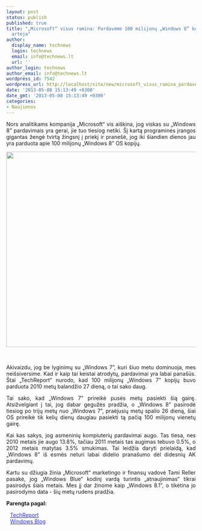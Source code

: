 ```yaml
---
layout: post
status: publish
published: true
title: "„Microsoft“ visus ramina: Pardavėme 100 milijonų „Windows 8” kopijų, „Blue“
  artėja"
author:
  display_name: technews
  login: technews
  email: info@technews.lt
  url: ''
author_login: technews
author_email: info@technews.lt
wordpress_id: 7542
wordpress_url: http://localhost/site/new/microsoft_visus_ramina_pardaveme_100_milijonu_windows_8_kopiju_blue_arteja/
date: '2013-05-08 15:13:49 +0300'
date_gmt: '2013-05-08 15:13:49 +0300'
categories:
- Naujienos
---
```

<p style="text-align:justify">Nors analitikams kompanija „Microsoft“ vis aiškina, jog viskas su „Windows 8” pardavimais yra gerai, jie tuo tiesiog netiki. Šį kartą programinės įrangos gigantas žengė tvirtą žingsnį į priekį ir pranešė, jog iki šiandien dienos jau yra parduota apie 100 milijonų „Windows 8” OS kopijų.</p>
<p style="text-align:center"> <a target="blank" href="http://www.technologijos.lt/upload/image/n/technologijos/it/S-33039/windows8.jpg"><img alt="" src="http://www.technologijos.lt/upload/image/n/technologijos/it/S-33039/1-windows8.jpg" style="width: 520px;" /></a></p>
<div style="text-align:center"> <strong></strong><br/><em></em></div>
<div style="text-align:justify"><!--[if gte mso 9]><![endif]--></p>
<p><span>Akivaizdu, jog be lyginimų su &bdquo;Windows 7&rdquo;, kuri šiuo metu dominuoja, mes neišsiversime. Kad ir kaip tai keistai atrodytų, pardavimai yra labai panašūs. Štai &bdquo;TechReport&ldquo; nurodo, kad 100 milijonų &bdquo;Windows 7&rdquo; kopijų buvo parduota 2010 metų balandžio 27 dieną, o tai sako daug.</span></p>
<p>Tai sako, kad &bdquo;Windows 7&rdquo; <span>prireikė pusės metų pasiekti šią gairę. Atsižvelgiant į tai, jog dabar gegužės pradžia, o &bdquo;Windows </span>8&rdquo; <span>pasirodė tiesiog po trijų metų nuo &bdquo;Windows </span>7&rdquo;, praėjusių metų spalio 26 <span>dieną, šiai OS prireikė tik kelių dienų daugiau pasiekti tą pačią </span>100 <span>milijonų vienetų gairę.</span></p>
<p><span>Kai kas sakys, jog asmeninių kompiuterių pardavimai augo. Tas tiesa, nes 2010 metais jie augo 13.8%, tačiau 2011 metais tas augimas tebuvo 0.</span>5%, o 2012 metais matytas 3.5% smukimas. Tai leidžia daryti prielaidą, kad &bdquo;Windows 8&rdquo; <span>iš esmės neturi labai didelio pranašumo dėl didesnių AK pardavimų.</span></p>
<p><span>Kartu su džiugia žinia &bdquo;Microsoft&ldquo; marketingo ir finansų vadovė Tami Reller pasakė, jog &bdquo;Windows Blue&ldquo; kodinį vardą turintis &bdquo;atnaujinimas&ldquo; tikrai pasirodys šiais metais. Mes jį dar žinome kaip &bdquo;Windows </span>8.1&rdquo;, o <span>tikėtina jo pasirodymo data - šių metų rudens pradžia.</span></p>
</div>
<p><strong>Parengta pagal:</strong></p>
<p style="margin:0px 0px 0px 10px"><a target="blank" href="http://techreport.com/news/24776/microsoft-100-million-win8-licenses-sold-windows-blue-is-coming"><span style="color:#2E2EFE">TechReport</span></a></p>
<p style="margin:0px 0px 0px 10px"><a target="blank" href="http://blogs.windows.com/windows/b/bloggingwindows/archive/2013/05/06/windows-8-at-6-months-q-amp-a-with-tami-reller.aspx"><span style="color:#2E2EFE">Windows Blog</span></a></p>
